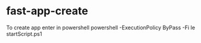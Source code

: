 # fast-app-create
To create app enter in powershell 
powershell -ExecutionPolicy ByPass -Fi
le startScript.ps1
